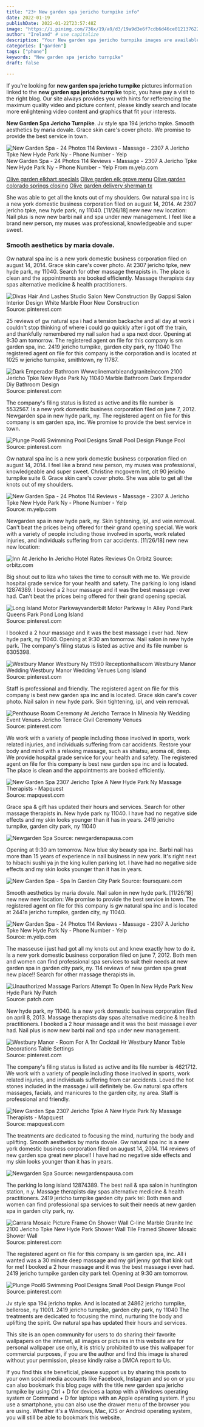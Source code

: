 ```yaml
---
title: "23+ New garden spa jericho turnpike info"
date: 2022-01-19
publishDate: 2022-01-22T23:57:48Z
image: "https://i.pinimg.com/736x/19/a9/d3/19a9d3e6f7cdb6d46ce012137622b561.jpg"
author: "Ireland" # use capitalize
description: "Your New garden spa jericho turnpike images are available. New garden spa jericho turnpike are a topic that is being searched for and liked by netizens today. You can Get the New garden spa jericho turnpike files here. Find and Download all free images."
categories: ["garden"]
tags: ["phone"]
keywords: "New garden spa jericho turnpike"
draft: false

---
```


If you're looking for **new garden spa jericho turnpike** pictures information linked to the **new garden spa jericho turnpike** topic, you have pay a visit to the right  blog.  Our site always  provides you with  hints  for refferencing  the maximum  quality video and picture  content, please kindly search and locate more enlightening video content and graphics  that fit your interests.

**New Garden Spa Jericho Turnpike**. Jv style spa 194 jericho tnpke. Smooth aesthetics by maria dovale. Grace skin care&#039;s cover photo. We promise to provide the best service in town.

![New Garden Spa - 24 Photos 114 Reviews - Massage - 2307 A Jericho Tpke New Hyde Park Ny - Phone Number - Yelp](https://s3-media0.fl.yelpcdn.com/bphoto/LGXwr3QzDLUikMpd6q0w8Q/348s.jpg "New Garden Spa - 24 Photos 114 Reviews - Massage - 2307 A Jericho Tpke New Hyde Park Ny - Phone Number - Yelp")
New Garden Spa - 24 Photos 114 Reviews - Massage - 2307 A Jericho Tpke New Hyde Park Ny - Phone Number - Yelp From m.yelp.com

[Olive garden elkhart specials](/olive-garden-elkhart-specials/)
[Olive garden elk grove menu](/olive-garden-elk-grove-menu/)
[Olive garden colorado springs closing](/olive-garden-colorado-springs-closing/)
[Olive garden delivery sherman tx](/olive-garden-delivery-sherman-tx/)

She was able to get all the knots out of my shoulders. Gw natural spa inc is a new york domestic business corporation filed on august 14, 2014. At 2307 jericho tpke, new hyde park, ny 11040. [11/26/18] new new new location: Nail plus is now new barbi nail and spa under new management. I feel like a brand new person, my muses was professional, knowledgeable and super sweet.

### Smooth aesthetics by maria dovale.

Gw natural spa inc is a new york domestic business corporation filed on august 14, 2014. Grace skin care&#039;s cover photo. At 2307 jericho tpke, new hyde park, ny 11040. Search for other massage therapists in. The place is clean and the appointments are booked efficiently. Massage therapists day spas alternative medicine &amp; health practitioners.


![Divas Hair And Lashes Studio Salon New Construction By Gappsi Salon Interior Design White Marble Floor New Construction](https://i.pinimg.com/originals/7b/12/34/7b12345e02f101ec21a0e543d634f78a.jpg "Divas Hair And Lashes Studio Salon New Construction By Gappsi Salon Interior Design White Marble Floor New Construction")
Source: pinterest.com

25 reviews of gw natural spa i had a tension backache and all day at work i couldn&#039;t stop thinking of where i could go quickly after i got off the train, and thankfully remembered my nail salon had a spa next door. Opening at 9:30 am tomorrow. The registered agent on file for this company is sm garden spa, inc. 2419 jericho turnpike, garden city park, ny 11040 The registered agent on file for this company is the corporation and is located at 1025 w jericho turnpike, smithtown, ny 11787.

![Dark Emperador Bathroom Wwwclinemarbleandgraniteinccom 2100 Jericho Tpke New Hyde Park Ny 11040 Marble Bathroom Dark Emperador Diy Bathroom Design](https://i.pinimg.com/originals/4f/3f/0a/4f3f0a5f61d1c69244953e74199bf66a.jpg "Dark Emperador Bathroom Wwwclinemarbleandgraniteinccom 2100 Jericho Tpke New Hyde Park Ny 11040 Marble Bathroom Dark Emperador Diy Bathroom Design")
Source: pinterest.com

The company&#039;s filing status is listed as active and its file number is 5532567. Is a new york domestic business corporation filed on june 7, 2012. Newgarden spa in new hyde park, ny. The registered agent on file for this company is sm garden spa, inc. We promise to provide the best service in town.

![Plunge Pool6 Swimming Pool Designs Small Pool Design Plunge Pool](https://i.pinimg.com/736x/4c/a8/ab/4ca8ab49d5651001d59cb1584e908cd4.jpg "Plunge Pool6 Swimming Pool Designs Small Pool Design Plunge Pool")
Source: pinterest.com

Gw natural spa inc is a new york domestic business corporation filed on august 14, 2014. I feel like a brand new person, my muses was professional, knowledgeable and super sweet. Christine mcgovern lmt, clt 90 jericho turnpike suite 6. Grace skin care&#039;s cover photo. She was able to get all the knots out of my shoulders.

![New Garden Spa - 24 Photos 114 Reviews - Massage - 2307 A Jericho Tpke New Hyde Park Ny - Phone Number - Yelp](https://s3-media0.fl.yelpcdn.com/bphoto/xEArQy53FUWmtSgX-lU1lg/348s.jpg "New Garden Spa - 24 Photos 114 Reviews - Massage - 2307 A Jericho Tpke New Hyde Park Ny - Phone Number - Yelp")
Source: m.yelp.com

Newgarden spa in new hyde park, ny. Skin tightening, ipl, and vein removal. Can&#039;t beat the prices being offered for their grand opening special. We work with a variety of people including those involved in sports, work related injuries, and individuals suffering from car accidents. [11/26/18] new new new location:

![Inn At Jericho In Jericho Hotel Rates Reviews On Orbitz](https://images.trvl-media.com/hotels/2000000/1420000/1413100/1413095/09edc0ac_z.jpg "Inn At Jericho In Jericho Hotel Rates Reviews On Orbitz")
Source: orbitz.com

Big shout out to liza who takes the time to consult with me to. We provide hospital grade service for your health and safety. The parking lo long island 12874389. I booked a 2 hour massage and it was the best massage i ever had. Can&#039;t beat the prices being offered for their grand opening special.

![Long Island Motor Parkwayvanderbilt Motor Parkway In Alley Pond Park Queens Park Pond Long Island](https://i.pinimg.com/originals/ea/94/25/ea9425af52774bd561d557e9e9c77d94.jpg "Long Island Motor Parkwayvanderbilt Motor Parkway In Alley Pond Park Queens Park Pond Long Island")
Source: pinterest.com

I booked a 2 hour massage and it was the best massage i ever had. New hyde park, ny 11040. Opening at 9:30 am tomorrow. Nail salon in new hyde park. The company&#039;s filing status is listed as active and its file number is 6305398.

![Westbury Manor Westbury Ny 11590 Receptionhallscom Westbury Manor Wedding Westbury Manor Wedding Venues Long Island](https://i.pinimg.com/originals/af/13/2f/af132f666d3346b114f6f563d895f48a.jpg "Westbury Manor Westbury Ny 11590 Receptionhallscom Westbury Manor Wedding Westbury Manor Wedding Venues Long Island")
Source: pinterest.com

Staff is professional and friendly. The registered agent on file for this company is best new garden spa inc and is located. Grace skin care&#039;s cover photo. Nail salon in new hyde park. Skin tightening, ipl, and vein removal.

![Penthouse Room Ceremony At Jericho Terrace In Mineola Ny Wedding Event Venues Jericho Terrace Civil Ceremony Venues](https://i.pinimg.com/originals/dd/6e/65/dd6e6533d55dc9eeb4767480ece78cd5.jpg "Penthouse Room Ceremony At Jericho Terrace In Mineola Ny Wedding Event Venues Jericho Terrace Civil Ceremony Venues")
Source: pinterest.com

We work with a variety of people including those involved in sports, work related injuries, and individuals suffering from car accidents. Restore your body and mind with a relaxing massage, such as shiatsu, aroma oil, deep. We provide hospital grade service for your health and safety. The registered agent on file for this company is best new garden spa inc and is located. The place is clean and the appointments are booked efficiently.

![New Garden Spa 2307 Jericho Tpke A New Hyde Park Ny Massage Therapists - Mapquest](https://s3-media0.fl.yelpcdn.com/bphoto/Z483d4sT_IE0SmTZZRKOZA/l.jpg "New Garden Spa 2307 Jericho Tpke A New Hyde Park Ny Massage Therapists - Mapquest")
Source: mapquest.com

Grace spa &amp; gift has updated their hours and services. Search for other massage therapists in. New hyde park ny 11040. I have had no negative side effects and my skin looks younger than it has in years. 2419 jericho turnpike, garden city park, ny 11040

![Newgarden Spa](https://img1.wsimg.com/isteam/ip/7494a9fc-2768-4c8c-bb41-ab27a3ad75e5/Newgarden-2020-Web-Design-3.jpg "Newgarden Spa")
Source: newgardenspausa.com

Opening at 9:30 am tomorrow. New blue sky beauty spa inc. Barbi nail has more than 15 years of experience in nail business in new york. It&#039;s right next to hibachi sushi ya jn the king kullen parking lot. I have had no negative side effects and my skin looks younger than it has in years.

![New Garden Spa - Spa In Garden City Park](https://fastly.4sqi.net/img/general/600x600/20714603_gfZkpPHK4vroiiDB2Y3kEw94XdCpFkG8pDfXBqKIK5o.jpg "New Garden Spa - Spa In Garden City Park")
Source: foursquare.com

Smooth aesthetics by maria dovale. Nail salon in new hyde park. [11/26/18] new new new location: We promise to provide the best service in town. The registered agent on file for this company is gw natural spa inc and is located at 2441a jericho turnpike, garden city, ny 11040.

![New Garden Spa - 24 Photos 114 Reviews - Massage - 2307 A Jericho Tpke New Hyde Park Ny - Phone Number - Yelp](https://s3-media0.fl.yelpcdn.com/bphoto/LGXwr3QzDLUikMpd6q0w8Q/348s.jpg "New Garden Spa - 24 Photos 114 Reviews - Massage - 2307 A Jericho Tpke New Hyde Park Ny - Phone Number - Yelp")
Source: m.yelp.com

The masseuse i just had got all my knots out and knew exactly how to do it. Is a new york domestic business corporation filed on june 7, 2012. Both men and women can find professional spa services to suit their needs at new garden spa in garden city park, ny. 114 reviews of new garden spa great new place!! Search for other massage therapists in.

![Unauthorized Massage Parlors Attempt To Open In New Hyde Park New Hyde Park Ny Patch](https://patch.com/img/cdn/users/38171/2013/09/raw/87a21d2e472dc744dc00ec4393c9d1a.jpg "Unauthorized Massage Parlors Attempt To Open In New Hyde Park New Hyde Park Ny Patch")
Source: patch.com

New hyde park, ny 11040. Is a new york domestic business corporation filed on april 8, 2013. Massage therapists day spas alternative medicine &amp; health practitioners. I booked a 2 hour massage and it was the best massage i ever had. Nail plus is now new barbi nail and spa under new management.

![Westbury Manor - Room For A 1hr Cocktail Hr Westbury Manor Table Decorations Table Settings](https://i.pinimg.com/originals/ef/e8/e6/efe8e680d2bfd184f7e0f1ae78906129.jpg "Westbury Manor - Room For A 1hr Cocktail Hr Westbury Manor Table Decorations Table Settings")
Source: pinterest.com

The company&#039;s filing status is listed as active and its file number is 4621712. We work with a variety of people including those involved in sports, work related injuries, and individuals suffering from car accidents. Loved the hot stones included in the massage.i will definitely be. Gw natural spa offers massages, facials, and manicures to the garden city, ny area. Staff is professional and friendly.

![New Garden Spa 2307 Jericho Tpke A New Hyde Park Ny Massage Therapists - Mapquest](https://s3-media0.fl.yelpcdn.com/bphoto/470M_HTTlsjhGXh27tDmoQ/l.jpg "New Garden Spa 2307 Jericho Tpke A New Hyde Park Ny Massage Therapists - Mapquest")
Source: mapquest.com

The treatments are dedicated to focusing the mind, nurturing the body and uplifting. Smooth aesthetics by maria dovale. Gw natural spa inc is a new york domestic business corporation filed on august 14, 2014. 114 reviews of new garden spa great new place!! I have had no negative side effects and my skin looks younger than it has in years.

![Newgarden Spa](https://i.ytimg.com/vi/1CMi1qdKaA8/maxresdefault.jpg "Newgarden Spa")
Source: newgardenspausa.com

The parking lo long island 12874389. The best nail &amp; spa salon in huntington station, n.y. Massage therapists day spas alternative medicine &amp; health practitioners. 2419 jericho turnpike garden city park tel: Both men and women can find professional spa services to suit their needs at new garden spa in garden city park, ny.

![Carrara Mosaic Picture Frame On Shower Wall C-line Marble Granite Inc 2100 Jericho Tpke New Hyde Park Shower Wall Tile Framed Shower Mosaic Shower Wall](https://i.pinimg.com/736x/99/df/93/99df93366c9cc5ce939265de4c9f0445--mosaic-pictures-shower-walls.jpg "Carrara Mosaic Picture Frame On Shower Wall C-line Marble Granite Inc 2100 Jericho Tpke New Hyde Park Shower Wall Tile Framed Shower Mosaic Shower Wall")
Source: pinterest.com

The registered agent on file for this company is sm garden spa, inc. All i wanted was a 30 minute deep massage and my girl jenny got that kink out for me! I booked a 2 hour massage and it was the best massage i ever had. 2419 jericho turnpike garden city park tel: Opening at 9:30 am tomorrow.

![Plunge Pool6 Swimming Pool Designs Small Pool Design Plunge Pool](https://i.pinimg.com/736x/19/a9/d3/19a9d3e6f7cdb6d46ce012137622b561.jpg "Plunge Pool6 Swimming Pool Designs Small Pool Design Plunge Pool")
Source: pinterest.com

Jv style spa 194 jericho tnpke. And is located at 24862 jericho turnpike, bellerose, ny 11001. 2419 jericho turnpike, garden city park, ny 11040 The treatments are dedicated to focusing the mind, nurturing the body and uplifting the spirit. Gw natural spa has updated their hours and services.

This site is an open community for users to do sharing their favorite wallpapers on the internet, all images or pictures in this website are for personal wallpaper use only, it is stricly prohibited to use this wallpaper for commercial purposes, if you are the author and find this image is shared without your permission, please kindly raise a DMCA report to Us.

If you find this site beneficial, please support us by sharing this posts to your own social media accounts like Facebook, Instagram and so on or you can also bookmark this blog page with the title new garden spa jericho turnpike by using Ctrl + D for devices a laptop with a Windows operating system or Command + D for laptops with an Apple operating system. If you use a smartphone, you can also use the drawer menu of the browser you are using. Whether it's a Windows, Mac, iOS or Android operating system, you will still be able to bookmark this website.
